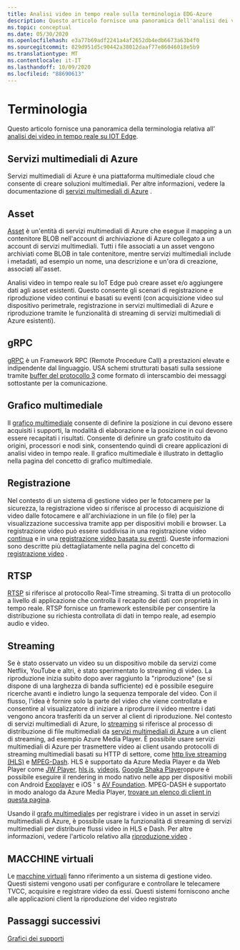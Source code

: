 ```yaml
---
title: Analisi video in tempo reale sulla terminologia EDG-Azure
description: Questo articolo fornisce una panoramica dell'analisi dei video in tempo reale sulla terminologia IoT Edge.
ms.topic: conceptual
ms.date: 05/30/2020
ms.openlocfilehash: e3a77b69adf2241a4af2652db4edb6673a63b4f0
ms.sourcegitcommit: 829d951d5c90442a38012daaf77e86046018e5b9
ms.translationtype: MT
ms.contentlocale: it-IT
ms.lasthandoff: 10/09/2020
ms.locfileid: "88690613"
---
```

# <a name="terminology"></a>Terminologia

Questo articolo fornisce una panoramica della terminologia relativa all' [analisi dei video in tempo reale su IOT Edge](overview.md).

## <a name="azure-media-services"></a>Servizi multimediali di Azure

Servizi multimediali di Azure è una piattaforma multimediale cloud che consente di creare soluzioni multimediali. Per altre informazioni, vedere la documentazione di [servizi multimediali di Azure](../latest/media-services-overview.md) .

## <a name="asset"></a>Asset

[Asset](../latest/assets-concept.md) è un'entità di servizi multimediali di Azure che esegue il mapping a un contenitore BLOB nell'account di archiviazione di Azure collegato a un account di servizi multimediali. Tutti i file associati a un asset vengono archiviati come BLOB in tale contenitore, mentre servizi multimediali include i metadati, ad esempio un nome, una descrizione e un'ora di creazione, associati all'asset.

Analisi video in tempo reale su IoT Edge può creare asset e/o aggiungere dati agli asset esistenti. Questo consente gli scenari di registrazione e riproduzione video continui e basati su eventi (con acquisizione video sul dispositivo perimetrale, registrazione in servizi multimediali di Azure e riproduzione tramite le funzionalità di streaming di servizi multimediali di Azure esistenti).

## <a name="grpc"></a>gRPC

[gRPC](https://grpc.io/docs/guides/) è un Framework RPC (Remote Procedure Call) a prestazioni elevate e indipendente dal linguaggio. USA schemi strutturati basati sulla sessione tramite [buffer del protocollo 3](https://developers.google.com/protocol-buffers/docs/proto3) come formato di interscambio dei messaggi sottostante per la comunicazione.

## <a name="media-graph"></a>Grafico multimediale

Il [grafico multimediale](media-graph-concept.md) consente di definire la posizione in cui devono essere acquisiti i supporti, la modalità di elaborazione e la posizione in cui devono essere recapitati i risultati. Consente di definire un grafo costituito da origini, processori e nodi sink, consentendo quindi di creare applicazioni di analisi video in tempo reale. Il grafico multimediale è illustrato in dettaglio nella pagina del concetto di grafico multimediale.

## <a name="recording"></a>Registrazione

Nel contesto di un sistema di gestione video per le fotocamere per la sicurezza, la registrazione video si riferisce al processo di acquisizione di video dalle fotocamere e all'archiviazione in un file (o file) per la visualizzazione successiva tramite app per dispositivi mobili e browser. La registrazione video può essere suddivisa in una registrazione video [continua](continuous-video-recording-concept.md) e in una [registrazione video basata su eventi](event-based-video-recording-concept.md). Queste informazioni sono descritte più dettagliatamente nella pagina del concetto di [registrazione video](video-recording-concept.md) .

## <a name="rtsp"></a>RTSP

[RTSP](https://tools.ietf.org/html/rfc2326) si riferisce al protocollo Real-Time streaming. Si tratta di un protocollo a livello di applicazione che controlla il recapito dei dati con proprietà in tempo reale. RTSP fornisce un framework estensibile per consentire la distribuzione su richiesta controllata di dati in tempo reale, ad esempio audio e video. 

## <a name="streaming"></a>Streaming

Se è stato osservato un video su un dispositivo mobile da servizi come Netflix, YouTube e altri, è stato sperimentato lo streaming di video. La riproduzione inizia subito dopo aver raggiunto la "riproduzione" (se si dispone di una larghezza di banda sufficiente) ed è possibile eseguire ricerche avanti e indietro lungo la sequenza temporale del video. Con il flusso, l'idea è fornire solo la parte del video che viene controllata e consentire al visualizzatore di iniziare a riprodurre il video mentre i dati vengono ancora trasferiti da un server al client di riproduzione. Nel contesto di servizi multimediali di Azure, lo [streaming](https://en.wikipedia.org/wiki/Streaming_media) si riferisce al processo di distribuzione di file multimediali da [servizi multimediali di Azure](../azure-media-player/azure-media-player-overview.md) a un client di streaming, ad esempio Azure Media Player. È possibile usare servizi multimediali di Azure per trasmettere video ai client usando protocolli di streaming multimediali basati su HTTP di settore, come [http live streaming (HLS)](https://developer.apple.com/streaming/) e [MPEG-Dash](https://dashif.org/about/). HLS è supportato da Azure Media Player e da Web Player come [JW Player](https://www.jwplayer.com/), [hls.js](https://github.com/video-dev/hls.js/), [videojs](https://videojs.com/), [Google Shaka Player](https://github.com/google/shaka-player)oppure è possibile eseguire il rendering in modo nativo nelle app per dispositivi mobili con Android [Exoplayer](https://github.com/google/ExoPlayer) e iOS ' s [AV Foundation](https://developer.apple.com/av-foundation/). MPEG-DASH è supportato in modo analogo da Azure Media Player, [trovare un elenco di client in questa pagina](https://dashif.org/clients/). 

Usando il [grafo multimediale](#media-graph)s per registrare i video in un asset in servizi multimediali di Azure, è possibile usare la funzionalità di streaming di servizi multimediali per distribuire flussi video in HLS e Dash. Per altre informazioni, vedere l'articolo relativo alla [riproduzione video](video-playback-concept.md) .

## <a name="vms"></a>MACCHINE virtuali

Le [macchine virtuali](https://en.wikipedia.org/wiki/Video_management_system) fanno riferimento a un sistema di gestione video. Questi sistemi vengono usati per configurare e controllare le telecamere TVCC, acquisire e registrare video da essi. Questi sistemi forniscono anche alle applicazioni client la riproduzione del video registrato

## <a name="next-steps"></a>Passaggi successivi

[Grafici dei supporti](media-graph-concept.md)
